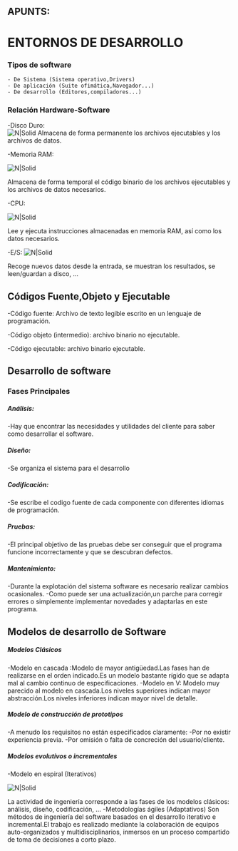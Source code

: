 ## APUNTS:
 
# ENTORNOS DE DESARROLLO
### Tipos de software 

    - De Sistema (Sistema operativo,Drivers)
    - De aplicación (Suite ofimática,Navegador...)
    - De desarrollo (Editores,compiladores...)
    
### Relación Hardware-Software

    
    
 -Disco Duro:   
![N|Solid](https://qloudea.com/media/catalog/product/cache/1/image/9df78eab33525d08d6e5fb8d27136e95/0/1/01_1720.jpg)
Almacena de forma permanente los archivos ejecutables y los archivos de datos.

-Memoria RAM:

![N|Solid](https://www.worten.es/i/6110ccaf4210e9f758324f9529eedffee7ea96b8.jpg)

Almacena de forma temporal el código binario de los archivos ejecutables y los archivos de datos necesarios.

-CPU:

![N|Solid](https://hardzone.es/app/uploads-hardzone.es/2020/06/CPU.jpg)

Lee y ejecuta instrucciones almacenadas en memoria RAM, así como los datos necesarios.

-E/S:
![N|Solid](https://www.info-computer.com/37222-large_default/monitor-vgadvi-lcd-22-teclado-y-raton.jpg)

Recoge nuevos datos desde la entrada, se muestran los resultados, se leen/guardan a disco, ...

## Códigos Fuente,Objeto y Ejecutable
-Código fuente: Archivo de texto legible escrito en un lenguaje de programación.

-Código objeto (intermedio): archivo binario no ejecutable.

-Código ejecutable: archivo binario ejecutable. 

##  Desarrollo de software

### Fases Principales

##### Análisis:
-Hay que encontrar las necesidades y utilidades del cliente para saber como desarrollar el software.
##### Diseño:
-Se organiza el sistema para el desarrollo 
##### Codificación:
-Se escribe el codigo fuente de cada componente con diferentes idiomas de programación.
##### Pruebas:
-El principal objetivo de las pruebas debe ser conseguir que el programa funcione incorrectamente y que se descubran defectos.
##### Mantenimiento:
-Durante la explotación del sistema software es necesario realizar cambios ocasionales.
-Como puede ser una actualización,un parche para corregir errores o simplemente implementar novedades y adaptarlas en este programa.

## Modelos de desarrollo de Software

##### Modelos Clásicos 
-Modelo en cascada :Modelo de mayor antigüedad.Las fases han de realizarse en el orden indicado.Es un modelo bastante rígido que se adapta mal al cambio continuo de especificaciones.
-Modelo en V: Modelo muy parecido al modelo en cascada.Los niveles superiores indican mayor abstracción.Los niveles inferiores indican mayor nivel de detalle.
##### Modelo de construcción de prototipos
-A menudo los requisitos no están especificados claramente:
-Por no existir experiencia previa.
-Por omisión o falta de concreción del usuario/cliente.
##### Modelos evolutivos o incrementales
-Modelo en espiral (Iterativos)


![N|Solid](https://www2.deloitte.com/content/dam/html/es/common-img/img-desarrollo-espiral.png)



La actividad de ingeniería corresponde a las fases de los modelos clásicos: análisis, diseño, codificación, ...
-Metodologías ágiles (Adaptativos)
Son métodos de ingeniería del software basados en el desarrollo iterativo e incremental.El trabajo es realizado mediante la colaboración de equipos auto-organizados y multidisciplinarios, inmersos en un proceso compartido de toma de decisiones a corto plazo.
